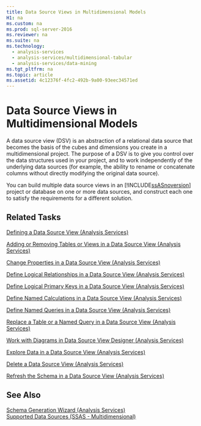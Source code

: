 ```yaml
---
title: Data Source Views in Multidimensional Models
H1: na
ms.custom: na
ms.prod: sql-server-2016
ms.reviewer: na
ms.suite: na
ms.technology: 
  - analysis-services
  - analysis-services/multidimensional-tabular
  - analysis-services/data-mining
ms.tgt_pltfrm: na
ms.topic: article
ms.assetid: 4c12376f-4fc2-492b-9a00-93eec34571ed
---
```

# Data Source Views in Multidimensional Models
  A data source view \(DSV\) is an abstraction of a relational data source that becomes the basis of the cubes and dimensions you create in a multidimensional project. The purpose of a DSV is to give you control over the data structures used in your project, and to work independently of the underlying data sources \(for example, the ability to rename or concatenate columns without directly modifying the original data source\).  
  
 You can build multiple data source views in an [!INCLUDE[ssASnoversion](../../Token/Other/ssASnoversion_md.md)] project or database on one or more data sources, and construct each one to satisfy the requirements for a different solution.  
  
## Related Tasks  
 [Defining a Data Source View &#40;Analysis Services&#41;](../../Topics/TopicNameContainA/Defining-a-Data-Source-View--Analysis-Services-.md)  
  
 [Adding or Removing Tables or Views in a Data Source View &#40;Analysis Services&#41;](../../Topics/TopicNameContainA/Adding-or-Removing-Tables-or-Views-in-a-Data-Source-View--Analysis-Services-.md)  
  
 [Change Properties in a Data Source View &#40;Analysis Services&#41;](../../Topics/TopicNameContainA/Change-Properties-in-a-Data-Source-View--Analysis-Services-.md)  
  
 [Define Logical Relationships in a Data Source View &#40;Analysis Services&#41;](../../Topics/TopicNameContainA/Define-Logical-Relationships-in-a-Data-Source-View--Analysis-Services-.md)  
  
 [Define Logical Primary Keys in a Data Source View &#40;Analysis Services&#41;](../../Topics/TopicNameContainA/Define-Logical-Primary-Keys-in-a-Data-Source-View--Analysis-Services-.md)  
  
 [Define Named Calculations in a Data Source View &#40;Analysis Services&#41;](../../Topics/TopicNameContainA/Define-Named-Calculations-in-a-Data-Source-View--Analysis-Services-.md)  
  
 [Define Named Queries in a Data Source View &#40;Analysis Services&#41;](../../Topics/TopicNameContainA/Define-Named-Queries-in-a-Data-Source-View--Analysis-Services-.md)  
  
 [Replace a Table or a Named Query in a Data Source View &#40;Analysis Services&#41;](../../Topics/TopicNameContainA/Replace-a-Table-or-a-Named-Query-in-a-Data-Source-View--Analysis-Services-.md)  
  
 [Work with Diagrams in Data Source View Designer &#40;Analysis Services&#41;](../../Topics/TopicNameNotContainA/Work-with-Diagrams-in-Data-Source-View-Designer--Analysis-Services-.md)  
  
 [Explore Data in a Data Source View &#40;Analysis Services&#41;](../../Topics/TopicNameContainA/Explore-Data-in-a-Data-Source-View--Analysis-Services-.md)  
  
 [Delete a Data Source View &#40;Analysis Services&#41;](../../Topics/TopicNameContainA/Delete-a-Data-Source-View--Analysis-Services-.md)  
  
 [Refresh the Schema in a Data Source View &#40;Analysis Services&#41;](../../Topics/TopicNameContainA/Refresh-the-Schema-in-a-Data-Source-View--Analysis-Services-.md)  
  
## See Also  
 [Schema Generation Wizard &#40;Analysis Services&#41;](../../Topics/TopicNameNotContainA/Schema-Generation-Wizard--Analysis-Services-.md)   
 [Supported Data Sources &#40;SSAS - Multidimensional&#41;](../../Topics/TopicNameNotContainA/Supported-Data-Sources--SSAS---Multidimensional-.md)  
  
  